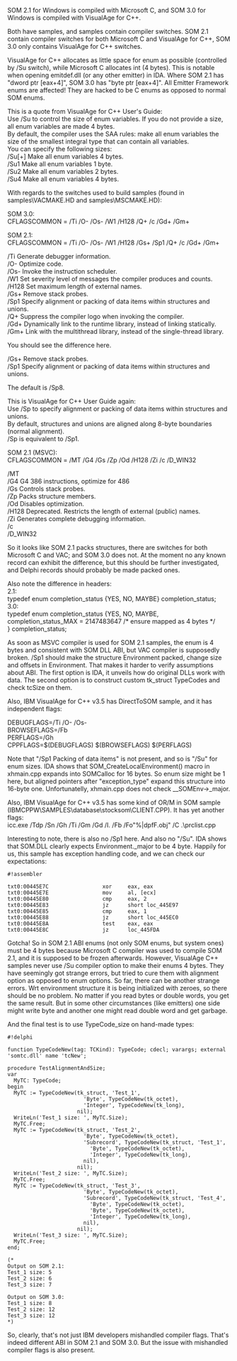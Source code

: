 SOM 2.1 for Windows is compiled with Microsoft C, and SOM 3.0 for Windows is compiled with VisualAge for C++.

Both have samples, and samples contain compiler switches. SOM 2.1 contain compiler switches for both Microsoft C and VisualAge for C++, SOM 3.0 only contains VisualAge for C++ switches.

VisualAge for C++ allocates as little space for enum as possible (controlled by /Su switch), while Microsoft C allocates int (4 bytes). This is notable when opening emitdef.dll (or any other emitter) in IDA. Where SOM 2.1 has "dword ptr [eax+4]", SOM 3.0 has "byte ptr [eax+4]". All Emitter Framework enums are affected! They are hacked to be C enums as opposed to normal SOM enums.

This is a quote from VisualAge for C++ User's Guide:  
Use /Su to control the size of enum variables. If you do not provide a size, all enum variables are made 4 bytes.  
By default, the compiler uses the SAA rules: make all enum variables the size of the smallest integral type that can contain all variables.  
You can specify the following sizes:  
 /Su[+] Make all enum variables 4 bytes.  
 /Su1   Make all enum variables 1 byte.  
 /Su2   Make all enum variables 2 bytes.  
 /Su4   Make all enum variables 4 bytes.

With regards to the switches used to build samples (found in samples\VACMAKE.HD and samples\MSCMAKE.HD):

SOM 3.0:  
CFLAGSCOMMON = /Ti /O- /Os- /W1 /H128           /Q+ /c /Gd+ /Gm+

SOM 2.1:  
CFLAGSCOMMON = /Ti /O- /Os- /W1 /H128 /Gs+ /Sp1 /Q+ /c /Gd+ /Gm+

/Ti   Generate debugger information.  
/O-   Optimize code.  
/Os-  Invoke the instruction scheduler.  
/W1   Set severity level of messages the compiler produces and counts.  
/H128 Set maximum length of external names.  
/Gs+  Remove stack probes.  
/Sp1  Specify alignment or packing of data items within structures and unions.  
/Q+   Suppress the compiler logo when invoking the compiler.  
/Gd+  Dynamically link to the runtime library, instead of linking statically.  
/Gm+  Link with the multithread library, instead of the single-thread library.

You should see the difference here.

/Gs+  Remove stack probes.  
/Sp1  Specify alignment or packing of data items within structures and unions.  

The default is /Sp8.

This is VisualAge for C++ User Guide again:  
Use /Sp to specify alignment or packing of data items within structures and unions.  
By default, structures and unions are aligned along 8-byte boundaries (normal alignment).  
/Sp is equivalent to /Sp1.

SOM 2.1 (MSVC):  
CFLAGSCOMMON = /MT /G4 /Gs /Zp /Od /H128 /Zi /c /D_WIN32

/MT  
/G4   G4  386 instructions, optimize for 486  
/Gs   Controls stack probes.  
/Zp   Packs structure members.  
/Od   Disables optimization.  
/H128 Deprecated. Restricts the length of external (public) names.  
/Zi   Generates complete debugging information.  
/c  
/D_WIN32  

So it looks like SOM 2.1 packs structures, there are switches for both Microsoft C and VAC; and SOM 3.0 does not. At the moment no any known record can exhibit the difference, but this should be further investigated, and Delphi records should probably be made packed ones.

Also note the difference in headers:  
2.1:  
typedef enum completion_status {YES, NO, MAYBE} completion_status;  
3.0:  
typedef enum completion_status {YES, NO, MAYBE,  
    completion_status_MAX = 2147483647    /* ensure mapped as 4 bytes */  
} completion_status;  

As soon as MSVC compiler is used for SOM 2.1 samples, the enum is 4 bytes and consistent with SOM DLL ABI, but VAC compiler is supposedly broken. /Sp1 should make the structure Environment packed, change size and offsets in Environment. That makes it harder to verify assumptions about ABI. The first option is IDA, it unveils how do original DLLs work with data. The second option is to construct custom tk_struct TypeCodes and check tcSize on them.

Also, IBM VisualAge for C++ v3.5 has DirectToSOM sample, and it has independent flags:

DEBUGFLAGS=/Ti /O- /Os-  
BROWSEFLAGS=/Fb  
PERFLAGS=/Gh  
CPPFLAGS=$(DEBUGFLAGS) $(BROWSEFLAGS) $(PERFLAGS)  

Note that "/Sp1 Packing of data items" is not present, and so is "/Su" for enum sizes. IDA shows that SOM_CreateLocalEnvironment() macro in xhmain.cpp expands into SOMCalloc for 16 bytes. So enum size might be 1 here, but aligned pointers after "exception_type" expand this structure into 16-byte one. Unfortunatelly, xhmain.cpp does not check __SOMEnv->_major.

Also, IBM VisualAge for C++ v3.5 has some kind of OR/M in SOM sample (IBMCPPW\SAMPLES\database\stocksom\CLIENT.CPP). It has yet another flags:  
icc.exe /Tdp /Sn /Gh /Ti /Gm /Gd /I. /Fb /Fo"%|dpfF.obj" /C .\prclist.cpp

Interesting to note, there is also no /Sp1 here. And also no "/Su". IDA shows that SOM.DLL clearly expects Environment._major to be 4 byte. Happily for us, this sample has exception handling code, and we can check our expectations:


```
#!assembler

txt0:00445E7C                 xor     eax, eax
txt0:00445E7E                 mov     al, [ecx]
txt0:00445E80                 cmp     eax, 2
txt0:00445E83                 jz      short loc_445E97
txt0:00445E85                 cmp     eax, 1
txt0:00445E88                 jz      short loc_445EC0
txt0:00445E8A                 test    eax, eax
txt0:00445E8C                 jz      loc_445FDA

```

Gotcha! So in SOM 2.1 ABI enums (not only SOM enums, but system ones) must be 4 bytes because Microsoft C compiler was used to compile SOM 2.1, and it is supposed to be frozen afterwards. However, VisualAge C++ samples never use /Su compiler option to make their enums 4 bytes. They have seemingly got strange errors, but tried to cure them with alignment option as opposed to enum options. So far, there can be another strange errors. Wrt environment structure it is being initialized with zeroes, so there should be no problem. No matter if you read bytes or double words, you get the same result. But in some other circumstances (like emitters) one side might write byte and another one might read double word and get garbage.

And the final test is to use TypeCode_size on hand-made types:


```
#!delphi

function TypeCodeNew(tag: TCKind): TypeCode; cdecl; varargs; external 'somtc.dll' name 'tcNew';

procedure TestAlignmentAndSize;
var
  MyTC: TypeCode;
begin
  MyTC := TypeCodeNew(tk_struct, 'Test_1',
                        'Byte', TypeCodeNew(tk_octet),
                        'Integer', TypeCodeNew(tk_long),
                      nil);
  WriteLn('Test_1 size: ', MyTC.Size);
  MyTC.Free;
  MyTC := TypeCodeNew(tk_struct, 'Test_2',
                        'Byte', TypeCodeNew(tk_octet),
                        'Subrecord', TypeCodeNew(tk_struct, 'Test_1',
                          'Byte', TypeCodeNew(tk_octet),
                          'Integer', TypeCodeNew(tk_long),
                        nil),
                      nil);
  WriteLn('Test_2 size: ', MyTC.Size);
  MyTC.Free;
  MyTC := TypeCodeNew(tk_struct, 'Test_3',
                        'Byte', TypeCodeNew(tk_octet),
                        'Subrecord', TypeCodeNew(tk_struct, 'Test_4',
                          'Byte', TypeCodeNew(tk_octet),
                          'Byte', TypeCodeNew(tk_octet),
                          'Integer', TypeCodeNew(tk_long),
                        nil),
                      nil);
  WriteLn('Test_3 size: ', MyTC.Size);
  MyTC.Free;
end;

(*
Output on SOM 2.1:
Test_1 size: 5
Test_2 size: 6
Test_3 size: 7

Output on SOM 3.0:
Test_1 size: 8
Test_2 size: 12
Test_3 size: 12
*)

```

So, clearly, that's not just IBM developers mishandled compiler flags. That's indeed different ABI in SOM 2.1 and SOM 3.0. But the issue with mishandled compiler flags is also present.
